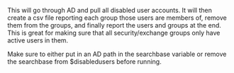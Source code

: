 This will go through AD and pull all disabled user accounts.  It will then create a csv file reporting each group those users are members of, remove them from the groups, and finally report the users and groups at the end.  This is great for making sure that all security/exchange groups only have active users in them.

Make sure to either put in an AD path in the searchbase variable or remove the searchbase from $disabledusers before running.
